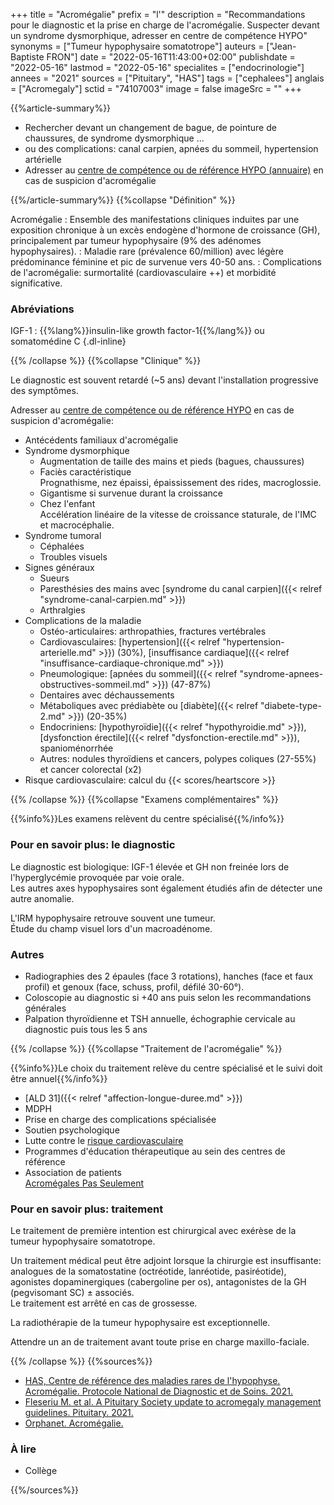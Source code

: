 +++
title = "Acromégalie"
prefix = "l'"
description = "Recommandations pour le diagnostic et la prise en charge de l'acromégalie. Suspecter devant un syndrome dysmorphique, adresser en centre de compétence HYPO"
synonyms = ["Tumeur hypophysaire somatotrope"]
auteurs = ["Jean-Baptiste FRON"]
date = "2022-05-16T11:43:00+02:00"
publishdate = "2022-05-16"
lastmod = "2022-05-16"
specialites = ["endocrinologie"]
annees = "2021"
sources = ["Pituitary", "HAS"]
tags = ["cephalees"]
anglais = ["Acromegaly"]
sctid = "74107003"
image = false
imageSrc = ""
+++

{{%article-summary%}}

- Rechercher devant un changement de bague, de pointure de chaussures, de syndrome dysmorphique ...
- ou des complications: canal carpien, apnées du sommeil, hypertension artérielle
- Adresser au [centre de compétence ou de référence HYPO (annuaire)](http://www.firendo.fr/annuaire-des-membres-de-la-filiere/carte/document/) en cas de suspicion d'acromégalie

{{%/article-summary%}}
{{%collapse "Définition" %}}

Acromégalie
: Ensemble des manifestations cliniques induites par une exposition chronique à un excès endogène d'hormone de croissance (GH), principalement par tumeur hypophysaire (9% des adénomes hypophysaires).
: Maladie rare (prévalence 60/million) avec légère prédominance féminine et pic de survenue vers 40-50 ans.
: Complications de l'acromégalie: surmortalité (cardiovasculaire ++) et morbidité significative.

### Abréviations

IGF-1
: {{%lang%}}insulin-like growth factor-1{{%/lang%}} ou somatomédine C
{.dl-inline}

{{% /collapse %}}
{{%collapse "Clinique" %}}

Le diagnostic est souvent retardé (~5 ans) devant l'installation progressive des symptômes.

Adresser au [centre de compétence ou de référence HYPO](http://www.firendo.fr/annuaire-des-membres-de-la-filiere/carte/document/) en cas de suspicion d'acromégalie:

- Antécédents familiaux d'acromégalie
- Syndrome dysmorphique
  - Augmentation de taille des mains et pieds (bagues, chaussures)
  - Faciès caractéristique  
    Prognathisme, nez épaissi, épaississement des rides, macroglossie.
  - Gigantisme si survenue durant la croissance
  - Chez l'enfant  
  Accélération linéaire de la vitesse de croissance staturale, de l'IMC et macrocéphalie.
- Syndrome tumoral
  - Céphalées
  - Troubles visuels
- Signes généraux
  - Sueurs
  - Paresthésies des mains avec [syndrome du canal carpien]({{< relref "syndrome-canal-carpien.md" >}})
  - Arthralgies
- Complications de la maladie
  - Ostéo-articulaires: arthropathies, fractures vertébrales
  - Cardiovasculaires: [hypertension]({{< relref "hypertension-arterielle.md" >}}) (30%), [insuffisance cardiaque]({{< relref "insuffisance-cardiaque-chronique.md" >}})
  - Pneumologique: [apnées du sommeil]({{< relref "syndrome-apnees-obstructives-sommeil.md" >}}) (47-87%)
  - Dentaires avec déchaussements
  - Métaboliques avec prédiabète ou [diabète]({{< relref "diabete-type-2.md" >}}) (20-35%)
  - Endocriniens: [hypothyroïdie]({{< relref "hypothyroidie.md" >}}), [dysfonction érectile]({{< relref "dysfonction-erectile.md" >}}), spanioménorrhée
  - Autres: nodules thyroïdiens et cancers, polypes coliques (27-55%) et cancer colorectal (x2)
- Risque cardiovasculaire: calcul du {{< scores/heartscore >}}

{{% /collapse %}}
{{%collapse "Examens complémentaires" %}}

{{%info%}}Les examens relèvent du centre spécialisé{{%/info%}}

### Pour en savoir plus: le diagnostic

Le diagnostic est biologique: IGF-1 élevée et GH non freinée lors de l'hyperglycémie provoquée par voie orale.  
Les autres axes hypophysaires sont également étudiés afin de détecter une autre anomalie.

L'IRM hypophysaire retrouve souvent une tumeur.  
Étude du champ visuel lors d'un macroadénome.

### Autres

- Radiographies des 2 épaules (face 3 rotations), hanches (face et faux profil) et genoux (face, schuss, profil, défilé 30-60°).
- Coloscopie au diagnostic si +40 ans puis selon les recommandations générales
- Palpation thyroïdienne et TSH annuelle, échographie cervicale au diagnostic puis tous les 5 ans

{{% /collapse %}}
{{%collapse "Traitement de l'acromégalie" %}}

{{%info%}}Le choix du traitement relève du centre spécialisé et le suivi doit être annuel{{%/info%}}

- [ALD 31]({{< relref "affection-longue-duree.md" >}})
- MDPH
- Prise en charge des complications spécialisée
- Soutien psychologique
- Lutte contre le [risque cardiovasculaire](/tags/risque-cardiovasculaire/)
- Programmes d'éducation thérapeutique au sein des centres de référence
- Association de patients  
  [Acromégales Pas Seulement](https://www.acromegalie-asso.org/)

### Pour en savoir plus: traitement

Le traitement de première intention est chirurgical avec exérèse de la tumeur hypophysaire somatotrope.

Un traitement médical peut être adjoint lorsque la chirurgie est insuffisante: analogues de la somatostatine (octréotide, lanréotide, pasiréotide), agonistes dopaminergiques (cabergoline per os), antagonistes de la GH (pegvisomant SC) ± associés.  
Le traitement est arrêté en cas de grossesse.

La radiothérapie de la tumeur hypophysaire est exceptionnelle.

Attendre un an de traitement avant toute prise en charge maxillo-faciale.

{{% /collapse %}}
{{%sources%}}

- [HAS, Centre de référence des maladies rares de l'hypophyse. Acromégalie. Protocole National de Diagnostic et de Soins. 2021.](https://www.has-sante.fr/jcms/p_3292767/fr/acromegalie)
- [Fleseriu M. et al. A Pituitary Society update to acromegaly management guidelines. Pituitary. 2021.](https://link.springer.com/article/10.1007/s11102-020-01091-7)
- [Orphanet. Acromégalie.](https://www.orpha.net/consor/cgi-bin/Disease_Search.php?lng=FR&data_id=408&Disease_Disease_Search_diseaseGroup=Acromegalie&Disease_Disease_Search_diseaseType=Pat&Maladie(s)/groupes%20de%20maladies=Acromegalie&title=Acrom%E9galie&search=Disease_Search_Simple)

### À lire

- Collège

{{%/sources%}}
